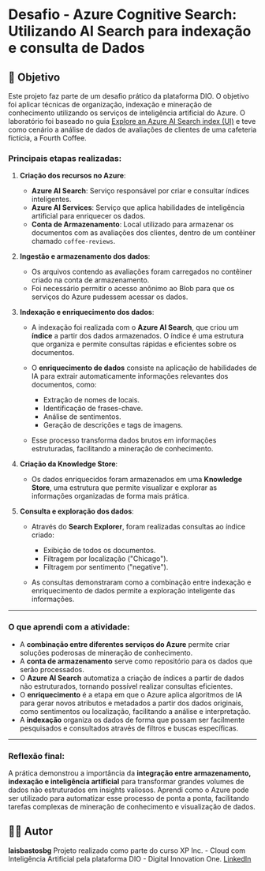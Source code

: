 # Desafio - Azure Cognitive Search: Utilizando AI Search para indexação e consulta de Dados

## 🎯 Objetivo

Este projeto faz parte de um desafio prático da plataforma DIO. O objetivo foi aplicar técnicas de organização, indexação e mineração de conhecimento utilizando os serviços de inteligência artificial do Azure. O laboratório foi baseado no guia [Explore an Azure AI Search index (UI)](https://microsoftlearning.github.io/mslearn-ai-fundamentals/Instructions/Labs/11-ai-search.html) e teve como cenário a análise de dados de avaliações de clientes de uma cafeteria fictícia, a Fourth Coffee.

### Principais etapas realizadas:

1. **Criação dos recursos no Azure**:

   * **Azure AI Search**: Serviço responsável por criar e consultar índices inteligentes.
   * **Azure AI Services**: Serviço que aplica habilidades de inteligência artificial para enriquecer os dados.
   * **Conta de Armazenamento**: Local utilizado para armazenar os documentos com as avaliações dos clientes, dentro de um contêiner chamado `coffee-reviews`.

2. **Ingestão e armazenamento dos dados**:

   * Os arquivos contendo as avaliações foram carregados no contêiner criado na conta de armazenamento.
   * Foi necessário permitir o acesso anônimo ao Blob para que os serviços do Azure pudessem acessar os dados.

3. **Indexação e enriquecimento dos dados**:

   * A indexação foi realizada com o **Azure AI Search**, que criou um **índice** a partir dos dados armazenados. O índice é uma estrutura que organiza e permite consultas rápidas e eficientes sobre os documentos.
   * O **enriquecimento de dados** consiste na aplicação de habilidades de IA para extrair automaticamente informações relevantes dos documentos, como:

     * Extração de nomes de locais.
     * Identificação de frases-chave.
     * Análise de sentimentos.
     * Geração de descrições e tags de imagens.
   * Esse processo transforma dados brutos em informações estruturadas, facilitando a mineração de conhecimento.

4. **Criação da Knowledge Store**:

   * Os dados enriquecidos foram armazenados em uma **Knowledge Store**, uma estrutura que permite visualizar e explorar as informações organizadas de forma mais prática.

5. **Consulta e exploração dos dados**:

   * Através do **Search Explorer**, foram realizadas consultas ao índice criado:

     * Exibição de todos os documentos.
     * Filtragem por localização ("Chicago").
     * Filtragem por sentimento ("negative").
   * As consultas demonstraram como a combinação entre indexação e enriquecimento de dados permite a exploração inteligente das informações.

---

### O que aprendi com a atividade:

* A **combinação entre diferentes serviços do Azure** permite criar soluções poderosas de mineração de conhecimento.
* A **conta de armazenamento** serve como repositório para os dados que serão processados.
* O **Azure AI Search** automatiza a criação de índices a partir de dados não estruturados, tornando possível realizar consultas eficientes.
* O **enriquecimento** é a etapa em que o Azure aplica algoritmos de IA para gerar novos atributos e metadados a partir dos dados originais, como sentimentos ou localização, facilitando a análise e interpretação.
* A **indexação** organiza os dados de forma que possam ser facilmente pesquisados e consultados através de filtros e buscas específicas.

---

### Reflexão final:

A prática demonstrou a importância da **integração entre armazenamento, indexação e inteligência artificial** para transformar grandes volumes de dados não estruturados em insights valiosos. Aprendi como o Azure pode ser utilizado para automatizar esse processo de ponta a ponta, facilitando tarefas complexas de mineração de conhecimento e visualização de dados.

## 🧑‍💻 Autor

**laisbastosbg**
Projeto realizado como parte do curso XP Inc. - Cloud com Inteligência Artificial pela plataforma DIO - Digital Innovation One.
[LinkedIn](https://www.linkedin.com/in/lais-godinho/)
